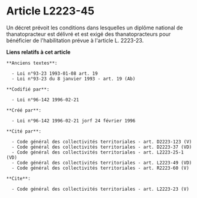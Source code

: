 # Article L2223-45

Un décret prévoit les conditions dans lesquelles un diplôme national de thanatopracteur est délivré et est exigé des
thanatopracteurs pour bénéficier de l'habilitation prévue à l'article L. 2223-23.

**Liens relatifs à cet article**

	**Anciens textes**:

	  - Loi n°93-23 1993-01-08 art. 19
	  - Loi n°93-23 du 8 janvier 1993 - art. 19 (Ab)

	**Codifié par**:

	  - Loi n°96-142 1996-02-21

	**Créé par**:

	  - Loi n°96-142 1996-02-21 jorf 24 février 1996

	**Cité par**:

	  - Code général des collectivités territoriales - art. D2223-123 (V)
	  - Code général des collectivités territoriales - art. D2223-37 (VD)
	  - Code général des collectivités territoriales - art. L2223-25-1 (VD)
	  - Code général des collectivités territoriales - art. L2223-49 (VD)
	  - Code général des collectivités territoriales - art. R2223-60 (V)

	**Cite**:

	  - Code général des collectivités territoriales - art. L2223-23 (V)
